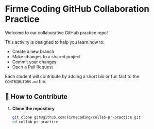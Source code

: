 # Firme Coding GitHub Collaboration Practice

Welcome to our collaborative GitHub practice repo!

This activity is designed to help you learn how to:
- Create a new branch
- Make changes to a shared project
- Commit your changes
- Open a Pull Request

Each student will contribute by adding a short bio or fun fact to the `CONTRIBUTORS.md` file.

## 🚀 How to Contribute

1. **Clone the repository**  
   ```bash
   git clone git@github.com:FirmeCoding/collab-pr-practice.git
   cd collab-pr-practice

